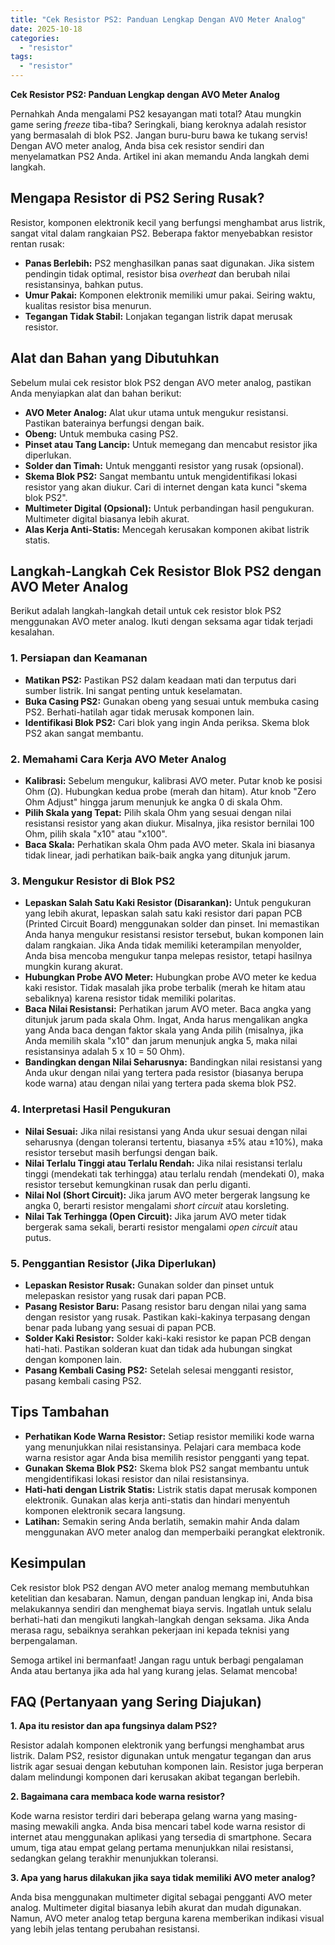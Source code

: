 ```yaml
---
title: "Cek Resistor PS2: Panduan Lengkap Dengan AVO Meter Analog"
date: 2025-10-18
categories: 
  - "resistor"
tags: 
  - "resistor"
---
```


**Cek Resistor PS2: Panduan Lengkap dengan AVO Meter Analog**

Pernahkah Anda mengalami PS2 kesayangan mati total? Atau mungkin game sering _freeze_ tiba-tiba? Seringkali, biang keroknya adalah resistor yang bermasalah di blok PS2. Jangan buru-buru bawa ke tukang servis! Dengan AVO meter analog, Anda bisa cek resistor sendiri dan menyelamatkan PS2 Anda. Artikel ini akan memandu Anda langkah demi langkah.

## Mengapa Resistor di PS2 Sering Rusak?

Resistor, komponen elektronik kecil yang berfungsi menghambat arus listrik, sangat vital dalam rangkaian PS2. Beberapa faktor menyebabkan resistor rentan rusak:

- **Panas Berlebih:** PS2 menghasilkan panas saat digunakan. Jika sistem pendingin tidak optimal, resistor bisa _overheat_ dan berubah nilai resistansinya, bahkan putus.
- **Umur Pakai:** Komponen elektronik memiliki umur pakai. Seiring waktu, kualitas resistor bisa menurun.
- **Tegangan Tidak Stabil:** Lonjakan tegangan listrik dapat merusak resistor.

## Alat dan Bahan yang Dibutuhkan

Sebelum mulai cek resistor blok PS2 dengan AVO meter analog, pastikan Anda menyiapkan alat dan bahan berikut:

- **AVO Meter Analog:** Alat ukur utama untuk mengukur resistansi. Pastikan baterainya berfungsi dengan baik.
- **Obeng:** Untuk membuka casing PS2.
- **Pinset atau Tang Lancip:** Untuk memegang dan mencabut resistor jika diperlukan.
- **Solder dan Timah:** Untuk mengganti resistor yang rusak (opsional).
- **Skema Blok PS2:** Sangat membantu untuk mengidentifikasi lokasi resistor yang akan diukur. Cari di internet dengan kata kunci "skema blok PS2".
- **Multimeter Digital (Opsional):** Untuk perbandingan hasil pengukuran. Multimeter digital biasanya lebih akurat.
- **Alas Kerja Anti-Statis:** Mencegah kerusakan komponen akibat listrik statis.

## Langkah-Langkah Cek Resistor Blok PS2 dengan AVO Meter Analog

Berikut adalah langkah-langkah detail untuk cek resistor blok PS2 menggunakan AVO meter analog. Ikuti dengan seksama agar tidak terjadi kesalahan.

### 1\. Persiapan dan Keamanan

- **Matikan PS2:** Pastikan PS2 dalam keadaan mati dan terputus dari sumber listrik. Ini sangat penting untuk keselamatan.
- **Buka Casing PS2:** Gunakan obeng yang sesuai untuk membuka casing PS2. Berhati-hatilah agar tidak merusak komponen lain.
- **Identifikasi Blok PS2:** Cari blok yang ingin Anda periksa. Skema blok PS2 akan sangat membantu.

### 2\. Memahami Cara Kerja AVO Meter Analog

- **Kalibrasi:** Sebelum mengukur, kalibrasi AVO meter. Putar knob ke posisi Ohm (Ω). Hubungkan kedua probe (merah dan hitam). Atur knob "Zero Ohm Adjust" hingga jarum menunjuk ke angka 0 di skala Ohm.
- **Pilih Skala yang Tepat:** Pilih skala Ohm yang sesuai dengan nilai resistansi resistor yang akan diukur. Misalnya, jika resistor bernilai 100 Ohm, pilih skala "x10" atau "x100".
- **Baca Skala:** Perhatikan skala Ohm pada AVO meter. Skala ini biasanya tidak linear, jadi perhatikan baik-baik angka yang ditunjuk jarum.

### 3\. Mengukur Resistor di Blok PS2

- **Lepaskan Salah Satu Kaki Resistor (Disarankan):** Untuk pengukuran yang lebih akurat, lepaskan salah satu kaki resistor dari papan PCB (Printed Circuit Board) menggunakan solder dan pinset. Ini memastikan Anda hanya mengukur resistansi resistor tersebut, bukan komponen lain dalam rangkaian. Jika Anda tidak memiliki keterampilan menyolder, Anda bisa mencoba mengukur tanpa melepas resistor, tetapi hasilnya mungkin kurang akurat.
- **Hubungkan Probe AVO Meter:** Hubungkan probe AVO meter ke kedua kaki resistor. Tidak masalah jika probe terbalik (merah ke hitam atau sebaliknya) karena resistor tidak memiliki polaritas.
- **Baca Nilai Resistansi:** Perhatikan jarum AVO meter. Baca angka yang ditunjuk jarum pada skala Ohm. Ingat, Anda harus mengalikan angka yang Anda baca dengan faktor skala yang Anda pilih (misalnya, jika Anda memilih skala "x10" dan jarum menunjuk angka 5, maka nilai resistansinya adalah 5 x 10 = 50 Ohm).
- **Bandingkan dengan Nilai Seharusnya:** Bandingkan nilai resistansi yang Anda ukur dengan nilai yang tertera pada resistor (biasanya berupa kode warna) atau dengan nilai yang tertera pada skema blok PS2.

### 4\. Interpretasi Hasil Pengukuran

- **Nilai Sesuai:** Jika nilai resistansi yang Anda ukur sesuai dengan nilai seharusnya (dengan toleransi tertentu, biasanya ±5% atau ±10%), maka resistor tersebut masih berfungsi dengan baik.
- **Nilai Terlalu Tinggi atau Terlalu Rendah:** Jika nilai resistansi terlalu tinggi (mendekati tak terhingga) atau terlalu rendah (mendekati 0), maka resistor tersebut kemungkinan rusak dan perlu diganti.
- **Nilai Nol (Short Circuit):** Jika jarum AVO meter bergerak langsung ke angka 0, berarti resistor mengalami _short circuit_ atau korsleting.
- **Nilai Tak Terhingga (Open Circuit):** Jika jarum AVO meter tidak bergerak sama sekali, berarti resistor mengalami _open circuit_ atau putus.

### 5\. Penggantian Resistor (Jika Diperlukan)

- **Lepaskan Resistor Rusak:** Gunakan solder dan pinset untuk melepaskan resistor yang rusak dari papan PCB.
- **Pasang Resistor Baru:** Pasang resistor baru dengan nilai yang sama dengan resistor yang rusak. Pastikan kaki-kakinya terpasang dengan benar pada lubang yang sesuai di papan PCB.
- **Solder Kaki Resistor:** Solder kaki-kaki resistor ke papan PCB dengan hati-hati. Pastikan solderan kuat dan tidak ada hubungan singkat dengan komponen lain.
- **Pasang Kembali Casing PS2:** Setelah selesai mengganti resistor, pasang kembali casing PS2.

## Tips Tambahan

- **Perhatikan Kode Warna Resistor:** Setiap resistor memiliki kode warna yang menunjukkan nilai resistansinya. Pelajari cara membaca kode warna resistor agar Anda bisa memilih resistor pengganti yang tepat.
- **Gunakan Skema Blok PS2:** Skema blok PS2 sangat membantu untuk mengidentifikasi lokasi resistor dan nilai resistansinya.
- **Hati-hati dengan Listrik Statis:** Listrik statis dapat merusak komponen elektronik. Gunakan alas kerja anti-statis dan hindari menyentuh komponen elektronik secara langsung.
- **Latihan:** Semakin sering Anda berlatih, semakin mahir Anda dalam menggunakan AVO meter analog dan memperbaiki perangkat elektronik.

## Kesimpulan

Cek resistor blok PS2 dengan AVO meter analog memang membutuhkan ketelitian dan kesabaran. Namun, dengan panduan lengkap ini, Anda bisa melakukannya sendiri dan menghemat biaya servis. Ingatlah untuk selalu berhati-hati dan mengikuti langkah-langkah dengan seksama. Jika Anda merasa ragu, sebaiknya serahkan pekerjaan ini kepada teknisi yang berpengalaman.

Semoga artikel ini bermanfaat! Jangan ragu untuk berbagi pengalaman Anda atau bertanya jika ada hal yang kurang jelas. Selamat mencoba!

## FAQ (Pertanyaan yang Sering Diajukan)

**1\. Apa itu resistor dan apa fungsinya dalam PS2?**

Resistor adalah komponen elektronik yang berfungsi menghambat arus listrik. Dalam PS2, resistor digunakan untuk mengatur tegangan dan arus listrik agar sesuai dengan kebutuhan komponen lain. Resistor juga berperan dalam melindungi komponen dari kerusakan akibat tegangan berlebih.

**2\. Bagaimana cara membaca kode warna resistor?**

Kode warna resistor terdiri dari beberapa gelang warna yang masing-masing mewakili angka. Anda bisa mencari tabel kode warna resistor di internet atau menggunakan aplikasi yang tersedia di smartphone. Secara umum, tiga atau empat gelang pertama menunjukkan nilai resistansi, sedangkan gelang terakhir menunjukkan toleransi.

**3\. Apa yang harus dilakukan jika saya tidak memiliki AVO meter analog?**

Anda bisa menggunakan multimeter digital sebagai pengganti AVO meter analog. Multimeter digital biasanya lebih akurat dan mudah digunakan. Namun, AVO meter analog tetap berguna karena memberikan indikasi visual yang lebih jelas tentang perubahan resistansi.
